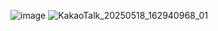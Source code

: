 ![image](https://github.com/user-attachments/assets/f7a8d942-6495-4467-9ac7-94ab1e67de51)
![KakaoTalk_20250518_162940968_01](https://github.com/user-attachments/assets/54358c31-6c30-4754-bbaf-e7dae5b6733a)
